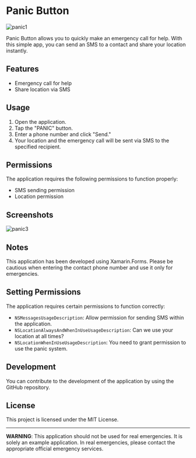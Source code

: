 # Panic Button

![panic1](https://github.com/erdalkama/SOSMaui/assets/34250103/e20f892b-6dd1-4d41-bc71-5f2a71d4263c)

Panic Button allows you to quickly make an emergency call for help. With this simple app, you can send an SMS to a contact and share your location instantly.

## Features

- Emergency call for help
- Share location via SMS

## Usage

1. Open the application.
2. Tap the "PANIC" button.
3. Enter a phone number and click "Send."
4. Your location and the emergency call will be sent via SMS to the specified recipient.

## Permissions

The application requires the following permissions to function properly:

- SMS sending permission
- Location permission

## Screenshots

![panic3](https://github.com/erdalkama/SOSMaui/assets/34250103/629b3fb6-ce49-4591-a78a-c396e1193733)

## Notes

This application has been developed using Xamarin.Forms. Please be cautious when entering the contact phone number and use it only for emergencies.

## Setting Permissions

The application requires certain permissions to function correctly:

- `NSMessagesUsageDescription`: Allow permission for sending SMS within the application.
- `NSLocationAlwaysAndWhenInUseUsageDescription`: Can we use your location at all times?
- `NSLocationWhenInUseUsageDescription`: You need to grant permission to use the panic system.

## Development

You can contribute to the development of the application by using the GitHub repository.

## License

This project is licensed under the MIT License.

---
**WARNING**: This application should not be used for real emergencies. It is solely an example application. In real emergencies, please contact the appropriate official emergency services.
